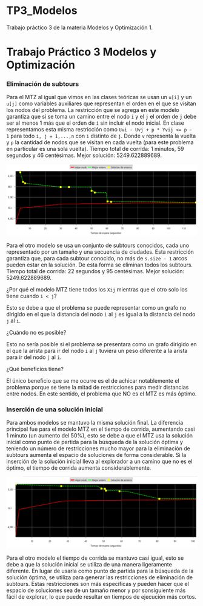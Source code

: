 # TP3_Modelos
Trabajo práctico 3 de la materia Modelos y Optimización 1.
# Trabajo Práctico 3 Modelos y Optimización

### Eliminación de subtours

Para el MTZ al igual que vimos en las clases teóricas se usan un `u[i]` y un `u[j]` como variables auxiliares que representan el orden en el que se visitan los nodos del problema. La restricción que se agrega en este modelo garantiza que si se toma un camino entre el nodo `i` y  el `j` el orden de `j` debe ser al menos 1 más que el orden de `i` sin incluir el nodo inicial. En clase representamos esta misma restricción como `Uvi - Uvj + p * Yvij <= p - 1` para todo `i, j = 1,...,n` con `i` distinto de `j`. Donde `v` representa la vuelta y `p` la cantidad de nodos que se visitan en cada vuelta (para este problema en particular es una sola vuelta). Tiempo total de corrida: 1 minutos, 59 segundos y 46 centésimas. Mejor solución: 5249.622889689.

![Graphic MTZ](images/TSP_MTZ_1.png)

Para el otro modelo se usa un conjunto de subtours conocidos, cada uno representado por un tamaño y una secuencia de ciudades. Esta restricción garantiza que, para cada subtour conocido, no más de `s.size - 1` arcos pueden estar en la solución. De esta forma se eliminan todos los subtours. Tiempo total de corrida: 22 segundos y 95 centésimas. Mejor solución: 5249.622889689.

¿Por qué el modelo MTZ tiene todos los `Xij` mientras que el otro solo los tiene cuando `i < j`?

Esto se debe a que el problema se puede representar como un grafo no dirigido en el que la distancia del nodo `i` al `j` es igual a la distancia del nodo `j` al `i`.

¿Cuándo no es posible?

Esto no sería posible si el problema se presentara como un grafo dirigido en el que la arista para ir del nodo `i` al `j` tuviera un peso diferente a la arista para ir del nodo `j` al `i`.

¿Qué beneficios tiene?

El único beneficio que se me ocurre es el de achicar notablemente el problema porque se tiene la mitad de restricciones para medir distancias entre nodos. En este sentido, el problema que NO es el MTZ es más óptimo.

### Inserción de una solución inicial

Para ambos modelos se mantuvo la misma solución final. La diferencia principal fue para el modelo MTZ en el tiempo de corrida, aumentando casi 1 minuto (un aumento del 50%), esto se debe a que el MTZ usa la solución inicial como punto de partida para la búsqueda de la solución óptima y teniendo un número de restricciones mucho mayor para la eliminación de subtours aumenta el espacio de soluciones de forma considerable. Si la inserción de la solución inicial lleva al explorador a un camino que no es el óptimo, el tiempo de corrida aumenta considerablemente.

![Graphic MTZ](images/TSP_MTZ_2.png)

Para el otro modelo el tiempo de corrida se mantuvo casi igual, esto se debe a que la solución inicial se utiliza de una manera ligeramente diferente. En lugar de usarla como punto de partida para la búsqueda de la solución óptima, se utiliza para generar las restricciones de eliminación de subtours. Estas restricciones son más específicas y pueden hacer que el espacio de soluciones sea de un tamaño menor y por sonsiguiente más fácil de explorar, lo que puede resultar en tiempos de ejecución más cortos.
